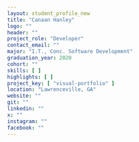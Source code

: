 ```yaml
---
layout: student_profile_new
title: "Canaan Hanley"
logo: ""
header: ""
project_role: "Developer"
contact_email: ""
major: "I.T., Conc. Software Development"
graduation_year: 2020
cohort: ""
skills: [ ]
highlights: [ ]
project_key: [ "visual-portfolio" ]
location: "Lawrenceville, GA"
website: ""
git: ""
linkedin: ""
x: ""
instagram: ""
facebook: ""
---
```

